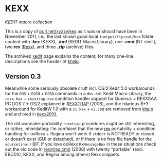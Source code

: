 # KEXX
*KEDIT macro collection*

This is a copy of [purl.net/xyzzy/kex][2011] as it was or should have been in November 2011, i.e., the last known good local `inetput/ftproot/kex` folder content with ***.kex*** (KEXX), ***.kml*** (KEDIT Macro Library), one ***.cmd*** (NT shell), two ***rex*** ([Rexx](https://github.com/frank-e/rexx-fan "rexx-fan")), and three ***.zip*** (archive) files.  

The archived [xedit][KEXX] page explains the content, for many one-line descriptions see the header of [khelp][2020].

## Version 0.3 ##
Meanwhile some seriously obsolete cruft incl. OS/2 Kedit 5.0 workarounds for the `DOS` + `DOSN` + `DOSQ` commands in a `dos.kml` Kedit Macro Library, the `rexx.kex` + `rexxtrap.kex` condition handler support for Quercus + REXXSAA PC DOS 7 + OS/2 explained in [REXXTRAP][2006] (2006), and the hilarious 8+3 workaround for KeditW 1.0 with a `vi.kex` + `vi.cmd` are removed from [khelp][2020] and archived in  [kexx2010][2010]. 

The old wannabe-portability `rexxtrap` procedures might be still interesting, or rather, intimidating:  I'm confident that the new [rex][2019] portability + condition handling for ooRexx + Regina won't work if `stderr` is NOTREADY or closed or doesn't exist (GUI or detached), or if there is no free file handle for the `sourceline()` BIF. If you love ooRexx `RxMessageBox` in these situations check out the old code in [rexxtrap.cmd][2008] (2008) with twenty "portable" (excl. EBCDIC, KEXX, and Regina among others) Rexx snippets. 

[2006]: http://purl.net/xyzzy/rexxtrap.htm (purl.net/xyzzy/rexxtrap.htm)
[2008]: http://purl.net/xyzzy/src/rexxtrap.cmd (purl.net/xyzzy/src/rexxtrap.cmd)
[2010]: https://github.com/frank-e/KEXX/blob/master/kexx2010.zip (kexx2010.zip)
[2011]: https://purl.net/xyzzy/kex/
[KEXX]: https://purl.net/xyzzy/xedit.htm (KEXX Macros)
[2019]: https://github.com/frank-e/KEXX/blob/master/rex.kex (rex.kex)
[2020]: https://github.com/frank-e/KEXX/blob/master/khelp.rex (khelp.kex)
